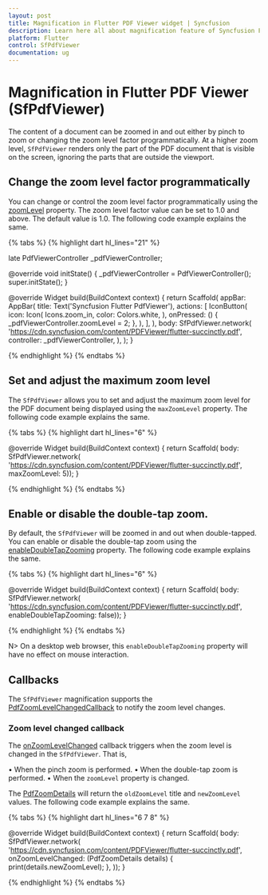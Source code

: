 ```yaml
---
layout: post
title: Magnification in Flutter PDF Viewer widget | Syncfusion
description: Learn here all about magnification feature of Syncfusion Flutter PDF Viewer (SfPdfViewer) widget and more.
platform: Flutter
control: SfPdfViewer
documentation: ug
---
```


# Magnification in Flutter PDF Viewer (SfPdfViewer)

The content of a document can be zoomed in and out either by pinch to zoom or changing the zoom level factor programmatically. At a higher zoom level, `SfPdfViewer` renders only the part of the PDF document that is visible on the screen, ignoring the parts that are outside the viewport.

## Change the zoom level factor programmatically

You can change or control the zoom level factor programmatically using the [zoomLevel](https://pub.dev/documentation/syncfusion_flutter_pdfviewer/latest/pdfviewer/PdfViewerController/zoomLevel.html) property. The zoom level factor value can be set to 1.0 and above. The default value is 1.0. The following code example explains the same.

{% tabs %}
{% highlight dart hl_lines="21" %}

late PdfViewerController _pdfViewerController;

@override
void initState() {
  _pdfViewerController = PdfViewerController();
  super.initState();
}

@override
Widget build(BuildContext context) {
  return Scaffold(
    appBar: AppBar(
      title: Text('Syncfusion Flutter PdfViewer'),
      actions: <Widget>[
        IconButton(
          icon: Icon(
            Icons.zoom_in,
            color: Colors.white,
          ),
          onPressed: () {
            _pdfViewerController.zoomLevel = 2;
          },
        ),
      ],
    ),
    body: SfPdfViewer.network(
      'https://cdn.syncfusion.com/content/PDFViewer/flutter-succinctly.pdf',
      controller: _pdfViewerController,
    ),
  );
}

{% endhighlight %}
{% endtabs %}

## Set and adjust the maximum zoom level

The `SfPdfViewer` allows you to set and adjust the maximum zoom level for the PDF document being displayed using the `maxZoomLevel` property. The following code example explains the same.

{% tabs %}
{% highlight dart hl_lines="6" %}

@override
Widget build(BuildContext context) {
  return Scaffold(
      body: SfPdfViewer.network(
              'https://cdn.syncfusion.com/content/PDFViewer/flutter-succinctly.pdf', 
              maxZoomLevel: 5));
}

{% endhighlight %}
{% endtabs %}

## Enable or disable the double-tap zoom.

By default, the `SfPdfViewer` will be zoomed in and out when double-tapped. You can enable or disable the double-tap zoom using the [enableDoubleTapZooming](https://pub.dev/documentation/syncfusion_flutter_pdfviewer/latest/pdfviewer/SfPdfViewer/enableDoubleTapZooming.html) property. The following code example explains the same.

{% tabs %}
{% highlight dart hl_lines="6" %}

@override
Widget build(BuildContext context) {
  return Scaffold(
      body: SfPdfViewer.network(
              'https://cdn.syncfusion.com/content/PDFViewer/flutter-succinctly.pdf', 
              enableDoubleTapZooming: false));
}

{% endhighlight %}
{% endtabs %}

N> On a desktop web browser, this `enableDoubleTapZooming` property will have no effect on mouse interaction.

## Callbacks

The `SfPdfViewer` magnification supports the [PdfZoomLevelChangedCallback](https://pub.dev/documentation/syncfusion_flutter_pdfviewer/latest/pdfviewer/PdfZoomLevelChangedCallback.html) to notify the zoom level changes.

### Zoom level changed callback

The [onZoomLevelChanged](https://pub.dev/documentation/syncfusion_flutter_pdfviewer/latest/pdfviewer/SfPdfViewer/onZoomLevelChanged.html) callback triggers when the zoom level is changed in the `SfPdfViewer`. That is,

•	When the pinch zoom is performed.
•	When the double-tap zoom is performed.
•	When the `zoomLevel` property is changed.

The [PdfZoomDetails](https://pub.dev/documentation/syncfusion_flutter_pdfviewer/latest/pdfviewer/PdfZoomDetails-class.html) will return the `oldZoomLevel` title and `newZoomLevel` values. The following code example explains the same.

{% tabs %}
{% highlight dart hl_lines="6 7 8" %}

@override
Widget build(BuildContext context) {
  return Scaffold(
      body: SfPdfViewer.network(
    'https://cdn.syncfusion.com/content/PDFViewer/flutter-succinctly.pdf',
    onZoomLevelChanged: (PdfZoomDetails details) {
      print(details.newZoomLevel);
    },
  ));
}

{% endhighlight %}
{% endtabs %}
